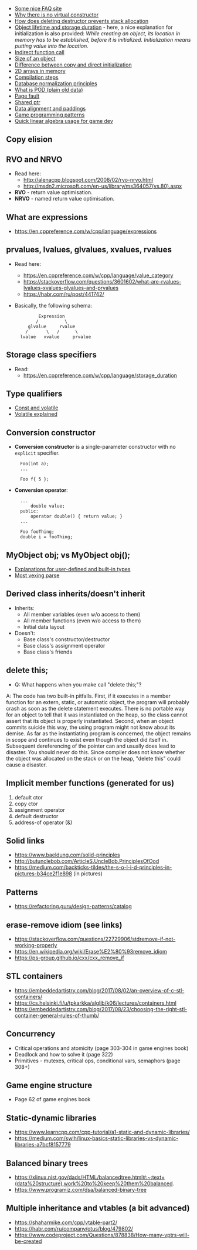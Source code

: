 - [Some nice FAQ site](https://isocpp.org/wiki/faq/exceptions)
- [Why there is no virtual constructor](https://stackoverflow.com/questions/733360/why-do-we-not-have-a-virtual-constructor-in-c)
- [How does deleting destructor prevents stack allocation](https://stackoverflow.com/questions/18847739/how-does-delete-on-destructor-prevent-stack-allocation)
- [Object lifetime and storage duration](https://linuxhint.com/object-lifetime-and-storage-duration-in-c/) - here, a nice explanation for initialization is also provided: *While creating an object, its location in memory has to be established, before it is initialized. Initialization means putting value into the location.*
- [Indirect function call](https://softwareengineering.stackexchange.com/questions/401110/difference-between-direct-and-indirect-function-calls)
- [Size of an object](https://stackoverflow.com/questions/937773/how-do-you-determine-the-size-of-an-object-in-c)
- [Difference between copy and direct initialization](https://stackoverflow.com/questions/1051379/is-there-a-difference-between-copy-initialization-and-direct-initialization)
- [2D arrays in memory](https://cse.engineering.nyu.edu/~mleung/CS1114/f03/ch10/MDmemory.htm)
- [Compilation steps](https://www.freelancer.com/community/articles/how-c-works-understanding-compilation)
- [Database normalization principles](https://www.guru99.com/database-normalization.html#1)
- [What is POD (plain old data)](https://stackoverflow.com/questions/146452/what-are-pod-types-in-c)
- [Page fault](https://www.geeksforgeeks.org/page-fault-handling-in-operating-system/)
- [Shared ptr](https://shaharmike.com/cpp/shared-ptr/#std-shared-ptr)
- [Data alignment and paddings](https://www.geeksforgeeks.org/structure-member-alignment-padding-and-data-packing/)
- [Game programming patterns](https://gameprogrammingpatterns.com/)
- [Quick linear algebra usage for game dev](https://habr.com/ru/post/131931/)

## Copy elision

## RVO and NRVO
- Read here:
    - http://alenacpp.blogspot.com/2008/02/rvo-nrvo.html
    - http://msdn2.microsoft.com/en-us/library/ms364057(vs.80).aspx
- **RVO** - return value optimisation.
- **NRVO** - named return value optimisation.

## What are expressions
- https://en.cppreference.com/w/cpp/language/expressions

## prvalues, lvalues, glvalues, xvalues, rvalues
- Read here:
    - https://en.cppreference.com/w/cpp/language/value_category
    - https://stackoverflow.com/questions/3601602/what-are-rvalues-lvalues-xvalues-glvalues-and-prvalues
    - https://habr.com/ru/post/441742/
- Basically, the following schema:

               Expression
              /          \
           glvalue     rvalue
          /       \   /      \
        lvalue   xvalue     prvalue

## Storage class specifiers
- Read:
    - https://en.cppreference.com/w/cpp/language/storage_duration

## Type qualifiers
- [Const and volatile](https://en.cppreference.com/w/cpp/language/cv)
- [Volatile explained](https://habr.com/ru/sandbox/114114/)

## Conversion constructor
- **Conversion constructor** is a single-parameter constructor with no `explicit` specifier.
    
        Foo(int a);
        ...

        Foo f{ 5 };

- **Conversion operator**:

        ...
            double value;
        public:
            operator double() { return value; }
        ...
        
        Foo fooThing;
        double i = fooThing;

## MyObject obj; vs MyObject obj();
- [Explanations for user-defined and built-in types](https://www.programmersought.com/article/21556677929/)
- [Most vexing parse](https://en.wikipedia.org/wiki/Most_vexing_parse)

## Derived class inherits/doesn't inherit
- Inherits:
    - All member variables (even w/o access to them)
    - All member functions (even w/o access to them)
    - Initial data layout
- Doesn't:
    - Base class's constructor/destructor
    - Base class's assignment operator
    - Base class's friends

## delete this;
- Q: What happens when you make call "delete this;"?

A: The code has two built-in pitfalls. First, if it executes in a member function for an extern, static, or automatic object, the program will probably crash as soon as the delete statement executes. There is no portable way for an object to tell that it was instantiated on the heap, so the class cannot assert that its object is properly instantiated. Second, when an object commits suicide this way, the using program might not know about its demise. As far as the instantiating program is concerned, the object remains in scope and continues to exist even though the object
did itself in. Subsequent dereferencing of the pointer can and usually does lead to disaster.
You should never do this. Since compiler does not know whether the object was allocated on the stack or on the heap, "delete this" could cause a disaster.

## Implicit member functions (generated for us)
1. default ctor
2. copy ctor
3. assignment operator
4. default destructor
5. address-of operator (&)

## Solid links
- https://www.baeldung.com/solid-principles
- http://butunclebob.com/ArticleS.UncleBob.PrinciplesOfOod
- https://medium.com/backticks-tildes/the-s-o-l-i-d-principles-in-pictures-b34ce2f1e898 (in pictures)

## Patterns
- https://refactoring.guru/design-patterns/catalog

## erase-remove idiom (see links)
- https://stackoverflow.com/questions/22729906/stdremove-if-not-working-properly
- https://en.wikipedia.org/wiki/Erase%E2%80%93remove_idiom
- https://ps-group.github.io/cxx/cxx_remove_if

## STL containers
- https://embeddedartistry.com/blog/2017/08/02/an-overview-of-c-stl-containers/
- https://cs.helsinki.fi/u/tpkarkka/alglib/k06/lectures/containers.html
- https://embeddedartistry.com/blog/2017/08/23/choosing-the-right-stl-container-general-rules-of-thumb/

## Concurrency
- Critical operations and atomicity (page 303-304 in game engines book)
- Deadlock and how to solve it (page 322)
- Primitives - mutexes, critical ops, conditional vars, semaphors (page 308+)

## Game engine structure
- Page 62 of game engines book

## Static-dynamic libraries
- https://www.learncpp.com/cpp-tutorial/a1-static-and-dynamic-libraries/
- https://medium.com/swlh/linux-basics-static-libraries-vs-dynamic-libraries-a7bcf8157779

## Balanced binary trees
- https://xlinux.nist.gov/dads/HTML/balancedtree.html#:~:text=(data%20structure),work%20to%20keep%20them%20balanced.
- https://www.programiz.com/dsa/balanced-binary-tree

## Multiple inheritance and vtables (a bit advanced)
- https://shaharmike.com/cpp/vtable-part2/
- https://habr.com/ru/company/otus/blog/479802/
- https://www.codeproject.com/Questions/878838/How-many-vptrs-will-be-created